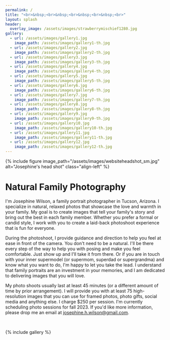 ```yaml
---
permalink: /
title: "<br>&nbsp;<br>&nbsp;<br>&nbsp;<br>&nbsp;<br>"
layout: splash
header:
  overlay_image: /assets/images/strawberrymischief1280.jpg
gallery:
  - url: /assets/images/gallery1.jpg
    image_path: /assets/images/gallery1-th.jpg
  - url: /assets/images/gallery2.jpg
    image_path: /assets/images/gallery2-th.jpg
  - url: /assets/images/gallery3.jpg
    image_path: /assets/images/gallery3-th.jpg
  - url: /assets/images/gallery4.jpg
    image_path: /assets/images/gallery4-th.jpg
  - url: /assets/images/gallery5.jpg
    image_path: /assets/images/gallery5-th.jpg
  - url: /assets/images/gallery6.jpg
    image_path: /assets/images/gallery6-th.jpg
  - url: /assets/images/gallery7.jpg
    image_path: /assets/images/gallery7-th.jpg
  - url: /assets/images/gallery8.jpg
    image_path: /assets/images/gallery8-th.jpg
  - url: /assets/images/gallery9.jpg
    image_path: /assets/images/gallery9-th.jpg
  - url: /assets/images/gallery10.jpg
    image_path: /assets/images/gallery10-th.jpg
  - url: /assets/images/gallery11.jpg
    image_path: /assets/images/gallery11-th.jpg
  - url: /assets/images/gallery12.jpg
    image_path: /assets/images/gallery12-th.jpg
---
```

{% include figure image_path="/assets/images/websiteheadshot_sm.jpg" alt="Josephine's head shot" class="align-left" %}

<h1>Natural Family Photography</h1>

I'm Josephine Wilson, a family portrait photographer in Tucson, Arizona. I specialize in natural, relaxed photos that showcase the love and warmth in your family. My goal is to create images that tell your family's story and bring out the best in each family member. Whether you prefer a formal or candid style, I work with you to create a laid-back photoshoot experience that is fun for everyone.
  
During the photoshoot, I provide guidance and direction to help you feel at ease in front of the camera. You don't need to be a natural. I'll be there every step of the way to help you with posing and make you feel comfortable. Just show up and I'll take it from there. Or if you are in touch with your inner supermodel (or supermom, superdad or supergrandma) and know what you want to do, I'm happy to let you take the lead. I understand that family portraits are an investment in your memories, and I am dedicated to delivering images that you will love.

My photo shoots usually last at least 45 minutes (or a different amount of time by prior arrangement). I will provide you with at least 75 high-resolution images that you can use for framed photos, photo gifts, social media and anything else. I charge $250 per session. I'm currently scheduling photo sessions for fall 2023. If you'd like more information, please drop me an email at josephine.h.wilson@gmail.com.

<br>

{% include gallery %}
